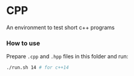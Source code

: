 # CPP
An environment to test short c++ programs

### How to use

Prepare `.cpp` and `.hpp` files in this folder and run:  
```bash
./run.sh 14 # for c++14
```